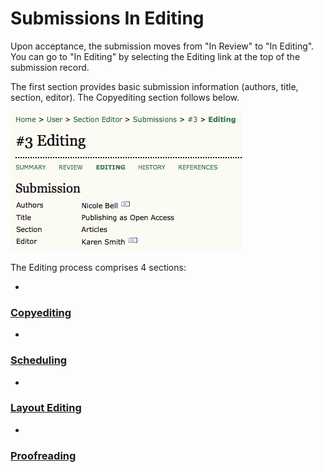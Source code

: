 # Submissions In Editing

Upon acceptance, the submission moves from "In Review" to "In Editing". You can go to "In Editing" by selecting the Editing link at the top of the submission record.

The first section provides basic submission information (authors, title, section, editor). The Copyediting section follows below.

![Submission Editing](images/chapter8/section_16.png)


The Editing process comprises 4 sections:

* 
### [Copyediting](https://docs.pkp.sfu.ca/learning-ojs-2/en/in_editing_copyediting)


* 
### [Scheduling](https://docs.pkp.sfu.ca/learning-ojs-2/en/scheduling)


* 
### [Layout Editing](https://docs.pkp.sfu.ca/learning-ojs-2/en/layout_editing) 


* 
### [Proofreading](https://docs.pkp.sfu.ca/learning-ojs-2/en/in_editing_proofreading)
